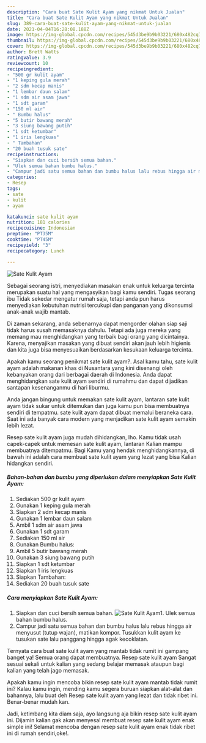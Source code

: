 ```yaml
---
description: "Cara buat Sate Kulit Ayam yang nikmat Untuk Jualan"
title: "Cara buat Sate Kulit Ayam yang nikmat Untuk Jualan"
slug: 389-cara-buat-sate-kulit-ayam-yang-nikmat-untuk-jualan
date: 2021-04-04T16:28:08.188Z
image: https://img-global.cpcdn.com/recipes/545d3be9b9b03221/680x482cq70/sate-kulit-ayam-foto-resep-utama.jpg
thumbnail: https://img-global.cpcdn.com/recipes/545d3be9b9b03221/680x482cq70/sate-kulit-ayam-foto-resep-utama.jpg
cover: https://img-global.cpcdn.com/recipes/545d3be9b9b03221/680x482cq70/sate-kulit-ayam-foto-resep-utama.jpg
author: Brett Watts
ratingvalue: 3.9
reviewcount: 10
recipeingredient:
- "500 gr kulit ayam"
- "1 keping gula merah"
- "2 sdm kecap manis"
- "1 lembar daun salam"
- "1 sdm air asam jawa"
- "1 sdt garam"
- "150 ml air"
- " Bumbu halus"
- "5 butir bawang merah"
- "3 siung bawang putih"
- "1 sdt ketumbar"
- "1 iris lengkuas"
- " Tambahan"
- "20 buah tusuk sate"
recipeinstructions:
- "Siapkan dan cuci bersih semua bahan."
- "Ulek semua bahan bumbu halus."
- "Campur jadi satu semua bahan dan bumbu halus lalu rebus hingga air menyusut (tutup wajan), matikan kompor. Tusukkan kulit ayam ke tusukan sate lalu panggang hingga agak kecoklatan."
categories:
- Resep
tags:
- sate
- kulit
- ayam

katakunci: sate kulit ayam 
nutrition: 181 calories
recipecuisine: Indonesian
preptime: "PT35M"
cooktime: "PT45M"
recipeyield: "3"
recipecategory: Lunch

---
```



![Sate Kulit Ayam](https://img-global.cpcdn.com/recipes/545d3be9b9b03221/680x482cq70/sate-kulit-ayam-foto-resep-utama.jpg)

Sebagai seorang istri, menyediakan masakan enak untuk keluarga tercinta merupakan suatu hal yang mengasyikan bagi kamu sendiri. Tugas seorang ibu Tidak sekedar mengatur rumah saja, tetapi anda pun harus menyediakan kebutuhan nutrisi tercukupi dan panganan yang dikonsumsi anak-anak wajib mantab.

Di zaman  sekarang, anda sebenarnya dapat mengorder olahan siap saji tidak harus susah memasaknya dahulu. Tetapi ada juga mereka yang memang mau menghidangkan yang terbaik bagi orang yang dicintainya. Karena, menyajikan masakan yang dibuat sendiri akan jauh lebih higienis dan kita juga bisa menyesuaikan berdasarkan kesukaan keluarga tercinta. 



Apakah kamu seorang penikmat sate kulit ayam?. Asal kamu tahu, sate kulit ayam adalah makanan khas di Nusantara yang kini disenangi oleh kebanyakan orang dari berbagai daerah di Indonesia. Anda dapat menghidangkan sate kulit ayam sendiri di rumahmu dan dapat dijadikan santapan kesenanganmu di hari liburmu.

Anda jangan bingung untuk memakan sate kulit ayam, lantaran sate kulit ayam tidak sukar untuk ditemukan dan juga kamu pun bisa membuatnya sendiri di tempatmu. sate kulit ayam dapat dibuat memalui beraneka cara. Saat ini ada banyak cara modern yang menjadikan sate kulit ayam semakin lebih lezat.

Resep sate kulit ayam juga mudah dihidangkan, lho. Kamu tidak usah capek-capek untuk memesan sate kulit ayam, lantaran Kalian mampu membuatnya ditempatmu. Bagi Kamu yang hendak menghidangkannya, di bawah ini adalah cara membuat sate kulit ayam yang lezat yang bisa Kalian hidangkan sendiri.

<!--inarticleads1-->

##### Bahan-bahan dan bumbu yang diperlukan dalam menyiapkan Sate Kulit Ayam:

1. Sediakan 500 gr kulit ayam
1. Gunakan 1 keping gula merah
1. Siapkan 2 sdm kecap manis
1. Gunakan 1 lembar daun salam
1. Ambil 1 sdm air asam jawa
1. Gunakan 1 sdt garam
1. Sediakan 150 ml air
1. Gunakan  Bumbu halus:
1. Ambil 5 butir bawang merah
1. Gunakan 3 siung bawang putih
1. Siapkan 1 sdt ketumbar
1. Siapkan 1 iris lengkuas
1. Siapkan  Tambahan:
1. Sediakan 20 buah tusuk sate




<!--inarticleads2-->

##### Cara menyiapkan Sate Kulit Ayam:

1. Siapkan dan cuci bersih semua bahan.
<img src="https://img-global.cpcdn.com/steps/d5a92d331df9273f/160x128cq70/sate-kulit-ayam-langkah-memasak-1-foto.jpg" alt="Sate Kulit Ayam">1. Ulek semua bahan bumbu halus.
1. Campur jadi satu semua bahan dan bumbu halus lalu rebus hingga air menyusut (tutup wajan), matikan kompor. Tusukkan kulit ayam ke tusukan sate lalu panggang hingga agak kecoklatan.




Ternyata cara buat sate kulit ayam yang mantab tidak rumit ini gampang banget ya! Semua orang dapat membuatnya. Resep sate kulit ayam Sangat sesuai sekali untuk kalian yang sedang belajar memasak ataupun bagi kalian yang telah jago memasak.

Apakah kamu ingin mencoba bikin resep sate kulit ayam mantab tidak rumit ini? Kalau kamu ingin, mending kamu segera buruan siapkan alat-alat dan bahannya, lalu buat deh Resep sate kulit ayam yang lezat dan tidak ribet ini. Benar-benar mudah kan. 

Jadi, ketimbang kita diam saja, ayo langsung aja bikin resep sate kulit ayam ini. Dijamin kalian gak akan menyesal membuat resep sate kulit ayam enak simple ini! Selamat mencoba dengan resep sate kulit ayam enak tidak ribet ini di rumah sendiri,oke!.

